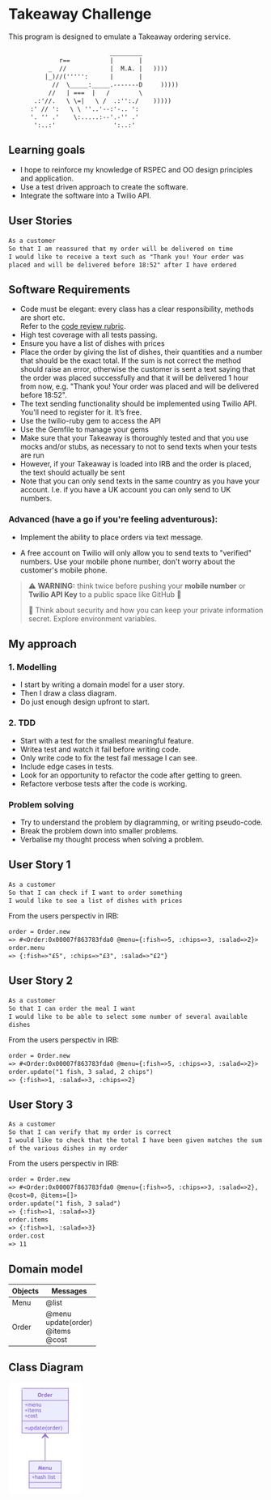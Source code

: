Takeaway Challenge
==================
This program is designed to emulate a Takeaway ordering service.

```
                            _________
              r==           |       |
           _  //            |  M.A. |   ))))
          |_)//(''''':      |       |
            //  \_____:_____.-------D     )))))
           //   | ===  |   /        \
       .:'//.   \ \=|   \ /  .:'':./    )))))
      :' // ':   \ \ ''..'--:'-.. ':
      '. '' .'    \:.....:--'.-'' .'
       ':..:'                ':..:'

 ```

Learning goals
--------------
- I hope to reinforce my knowledge of RSPEC and OO design principles and application.
- Use a test driven approach to create the software.
- Integrate the software into a Twilio API.

User Stories
-------------------
```
As a customer
So that I am reassured that my order will be delivered on time
I would like to receive a text such as "Thank you! Your order was placed and will be delivered before 18:52" after I have ordered
```

Software Requirements
---------------------
- Code must be elegant: every class has a clear responsibility, methods are short etc. <br/> Refer to the [code review rubric](docs/review.md).
- High test coverage with all tests passing.
- Ensure you have a list of dishes with prices
- Place the order by giving the list of dishes, their quantities and a number that should be the exact total. If the sum is not correct the method should raise an error, otherwise the customer is sent a text saying that the order was placed successfully and that it will be delivered 1 hour from now, e.g. "Thank you! Your order was placed and will be delivered before 18:52".
- The text sending functionality should be implemented using Twilio API. You'll need to register for it. It’s free.
- Use the twilio-ruby gem to access the API
- Use the Gemfile to manage your gems
- Make sure that your Takeaway is thoroughly tested and that you use mocks and/or stubs, as necessary to not to send texts when your tests are run
- However, if your Takeaway is loaded into IRB and the order is placed, the text should actually be sent
- Note that you can only send texts in the same country as you have your account. I.e. if you have a UK account you can only send to UK numbers.
### Advanced  (have a go if you're feeling adventurous):
* Implement the ability to place orders via text message.

* A free account on Twilio will only allow you to send texts to "verified" numbers. Use your mobile phone number, don't worry about the customer's mobile phone.

> :warning: **WARNING:** think twice before pushing your **mobile number** or **Twilio API Key** to a public space like GitHub :eyes:
>
> :key: Think about security and how you can keep your private information secret. Explore environment variables.





## My approach

### 1. Modelling

  - I start by writing a domain model for a user story.
  - Then I draw a class diagram.
  - Do just enough design upfront to start.

### 2. TDD

  - Start with a test for the smallest meaningful feature.
  - Writea test and watch it fail before writing code.
  - Only write code to fix the test fail message I can see.
  - Include edge cases in tests.
  - Look for an opportunity to refactor the code after getting to green.
  - Refactore verbose tests after the code is working.

### Problem solving 
  - Try to understand the problem by diagramming, or writing pseudo-code.
  - Break the problem down into smaller problems.
  - Verbalise my thought process when solving a problem.

## User Story 1

```
As a customer
So that I can check if I want to order something
I would like to see a list of dishes with prices
```
From the users perspectiv in IRB:

```
order = Order.new
=> #<Order:0x00007f863783fda0 @menu={:fish=>5, :chips=>3, :salad=>2}> 
order.menu
=> {:fish=>"£5", :chips=>"£3", :salad=>"£2"} 
```

## User Story 2

```
As a customer
So that I can order the meal I want
I would like to be able to select some number of several available dishes
```
From the users perspectiv in IRB:
```
order = Order.new
=> #<Order:0x00007f863783fda0 @menu={:fish=>5, :chips=>3, :salad=>2}> 
order.update("1 fish, 3 salad, 2 chips")
=> {:fish=>1, :salad=>3, :chips=>2}
```

## User Story 3

```
As a customer
So that I can verify that my order is correct
I would like to check that the total I have been given matches the sum of the various dishes in my order
```
From the users perspectiv in IRB:
```
order = Order.new
=> #<Order:0x00007f863783fda0 @menu={:fish=>5, :chips=>3, :salad=>2}, @cost=0, @items=[]> 
order.update("1 fish, 3 salad")
=> {:fish=>1, :salad=>3}
order.items
=> {:fish=>1, :salad=>3} 
order.cost
=> 11
```


## Domain model

Objects | Messages
--------|--------
Menu| @list
Order | @menu <br/> update(order) <br/> @items <br/> @cost

## Class Diagram

![image](./images/diagram3.png)

